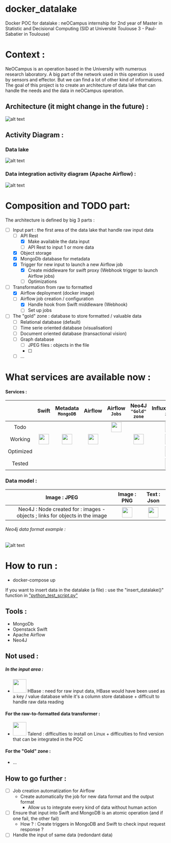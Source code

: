 # docker_datalake
Docker POC for datalake : neOCampus internship for 2nd year of Master in Statistic and Decisional Computing (SID at Université Toulouse 3 - Paul-Sabatier in Toulouse)
# Context :
NeOCampus is an operation based in the University with numerous research laboratory. A big part of the network used in this operation is used by sensors and effector. But we can find a lot of other kind of informations. The goal of this project is to create an architecture of data lake that can handle the needs and the data in neOCampus operation.

## Architecture (it might change in the future) : 
![alt text](./git_image/DataLakeArchiV0.png)
## Activity Diagram : 
### Data lake
![alt text](./git_image/Sequence_Datalake.png)

### Data integration activity diagram (Apache Airflow) : 

![alt text](git_image/Sequence_Dataintegration.png)

# Composition and TODO part: 
The architecture is defined by big 3 parts : 

- [ ]  Input part : the first area of the data lake that handle raw input data 
    - [ ] API Rest 
        - [x] Make available the data input
        - [ ] API Rest to input 1 or more data
    - [x] Object storage
    - [x] MongoDb database for metadata
    - [x] Trigger for new input to launch a new Airflow job
        - [x] Create middleware for swift proxy (Webhook trigger to launch Airflow jobs)
        - [ ] Optimizations 
- [ ]  Transformation from raw to formatted
    - [x] Airflow deployment (docker image) 
    - [ ] Airflow job creation / configuration 
        - [x] Handle hook from Swift middleware (Webhook)
        - [ ] Set up jobs 
- [ ] The "gold" zone : database to store formatted / valuable data
    - [ ] Relational database (default)
    - [ ] Time serie oriented database (visualisation)
    - [ ] Document oriented database (transactional vision)
    - [ ] Graph database 
        - [ ] JPEG files : objects in the file
        - [ ] 
    - [ ] ...
# What services are available now : 
#### Services : 

| |Swift | Metadata `MongoDB` | Airflow |Airflow `Jobs` | Neo4J `"Gold" zone`|InfluxDB`"Gold" zone`|Relational SGBD`"Gold" zone`  
|:-----:|:----------:|:----------:|:--:|:--:|:--:|:-:|:-:| 
Todo |  | ||<img src="https://image.flaticon.com/icons/svg/2165/2165867.svg" height="32">||<img src="https://image.flaticon.com/icons/svg/2636/2636568.svg" height="32">|<img src="https://image.flaticon.com/icons/svg/2636/2636568.svg" height="32">  |
Working|<img src="https://image.flaticon.com/icons/svg/2165/2165867.svg" height="32">|<img src="https://image.flaticon.com/icons/svg/2165/2165867.svg" height="32">|<img src="https://image.flaticon.com/icons/svg/2165/2165867.svg" height="32">||<img src="https://image.flaticon.com/icons/svg/2165/2165867.svg" height="32">|<img src="https://image.flaticon.com/icons/svg/2636/2636568.svg" height="32">|<img src="https://image.flaticon.com/icons/svg/2636/2636568.svg" height="32">  |
Optimized||||||<img src="https://image.flaticon.com/icons/svg/2636/2636568.svg" height="32">|<img src="https://image.flaticon.com/icons/svg/2636/2636568.svg" height="32">|  
Tested ||||||<img src="https://image.flaticon.com/icons/svg/2636/2636568.svg" height="32">|<img src="https://image.flaticon.com/icons/svg/2636/2636568.svg" height="32"> |
  

### Data model :   

||Image : JPEG | Image : PNG | Text : Json |  
|:---:|:---:|:----:|:---:|  
||Neo4J : Node created for : images - objects ; links for objects in the image| <img src="https://image.flaticon.com/icons/svg/2636/2636568.svg" height="32">|<img src="https://image.flaticon.com/icons/svg/2636/2636568.svg" height="32">|
###### Neo4j data format example :
![alt text](git_image/neo4j_data_shema.png )

# How to run : 
- docker-compose up 

If you want to insert data in the datalake (a file) : use the "insert_datalake()" function in  ["python_test_script.py"](./python_test_script.py) 
 

## Tools : 

- MongoDb
- Openstack Swift
- Apache Airflow 
- Neo4J
## Not used : 

##### In the input area :
- <img src="https://mapr.com/products/apache-hbase/assets/hbase-logo.png" height="42"> HBase : need for raw input data, HBase would have been used as a key / value database while it's a column store database + difficult to handle raw data reading

#### For the raw-to-formatted data transformer : 
- <img src="https://upload.wikimedia.org/wikipedia/commons/7/70/TalendLogoCoral.png" height="42"> Talend : difficulties to install on Linux + difficulties to find version that can be integrated in the POC

#### For the "Gold" zone : 
- ... 



## How to go further :
- [ ] Job creation automatization for Airflow 
    - Create automatically the job for new data format and the output format
        - Allow us to integrate every kind of data without human action 
- [ ] Ensure that input into Swift and MongoDB is an atomic operation (and if one fail, the other fail)
    - How ? : Create triggers in MongoDB and Swift to check input request response ?
- [ ] Handle the input of same data (redondant data)
